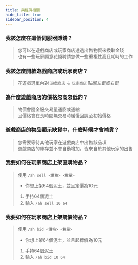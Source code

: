 ```yaml
---
title: 與經濟相關
hide_title: true
sidebar_position: 4
---
```


### **我該怎麼在這個伺服器賺錢？**
> 您可以在遊戲商店或玩家商店透過出售物資來換取金錢  
> 也有一些玩家願意花錢聘請您做一些重複性高且耗時的工作

### **我該怎麼開啟遊戲商店或玩家商店？**
> 在遊戲選單內對 `遊戲商店 & 玩家商店` 點擊左鍵或右鍵  

### **為什麼遊戲商店的價格忽高忽低的？**
> 物價會隨全服交易量通膨或通縮  
> 且價格會在長時間無交易時緩慢回調至初始價格

### **遊戲商店的物品顯示缺貨中，什麼時候才會補貨？**
> 您需要等待其他玩家在遊戲商店中出售該品項  
> 遊戲商店的庫存並不會自動增加，皆來自於其他玩家的出售

### **我要如何在玩家商店上架直購物品？**
> 使用 `/ah sell <價格> <數量>`
>
> - 你想上架64個泥土，並且定價為10元
> 1. 手持64個泥土
> 2. 輸入 `/ah sell 10 64`

### **我要如何在玩家商店上架競價物品？**
> 使用 `/ah bid <價格> <數量>`
>
> - 你想上架64個泥土，並且起標價為10元
> 1. 手持64個泥土
> 2. 輸入 `/ah bid 10 64`